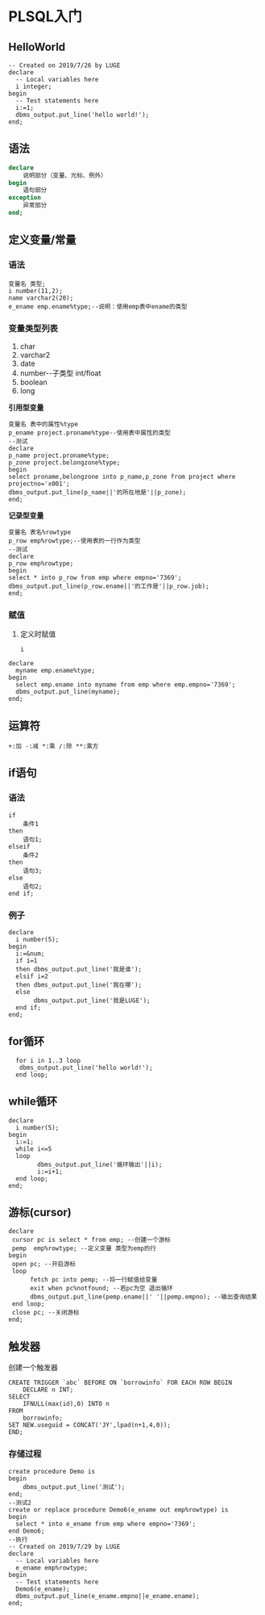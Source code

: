 # PLSQL入门

## HelloWorld

```plsql
-- Created on 2019/7/26 by LUGE 
declare 
  -- Local variables here
  i integer;
begin
  -- Test statements here
  i:=1;
  dbms_output.put_line('hello world!');
end;
```

## 语法

```sql
declare 
	说明部分（变量、光标、例外）
begin
	语句部分
exception
	异常部分
end; 
```

## 定义变量/常量

### 语法

```plsql
变量名 类型;
i number(11,2);
name varchar2(20);
e_ename emp.ename%type;--说明：使用emp表中ename的类型
```

### 变量类型列表

1. char
2. varchar2
3. date
4. number--子类型 int/float
5. boolean 
6. long

**引用型变量**

```plsql
变量名 表中的属性%type 
p_ename project.proname%type--使用表中属性的类型   
--测试
declare 
p_name project.proname%type;
p_zone project.belongzone%type;
begin
select proname,belongzone into p_name,p_zone from project where projectno='x001';
dbms_output.put_line(p_name||'的所在地是'||p_zone);
end;
```

**记录型变量**

```plsql
变量名 表名%rowtype
p_row emp%rowtype;--使用表的一行作为类型
--测试
declare 
p_row emp%rowtype;
begin
select * into p_row from emp where empno='7369';
dbms_output.put_line(p_row.ename||'的工作是'||p_row.job);
end;
```

### 赋值

1. 定义时赋值

   ```
   i 
   ```

   

```plsql
declare 
  myname emp.ename%type;
begin
  select emp.ename into myname from emp where emp.empno='7369';
  dbms_output.put_line(myname);
end;
```

## 运算符

```
+:加 -:减 *:乘 /:除 **:乘方
```



## if语句

### 语法

```plsql
if
	条件1
then 
	语句1;
elseif 
	条件2
then
	语句3;
else 
	语句2;
end if;
```

### 例子

```plsql
declare 
  i number(5);
begin
  i:=&num;
  if i=1 
  then dbms_output.put_line('我是谁');
  elsif i=2
  then dbms_output.put_line('我在哪');
  else 
       dbms_output.put_line('我是LUGE'); 
  end if;
end;
```



## for循环

```plsql
  for i in 1..3 loop
   dbms_output.put_line('hello world!');
  end loop;
```

## while循环

```plsql
declare 
  i number(5);
begin
  i:=1;
  while i<=5 
  loop
        dbms_output.put_line('循环输出'||i);
        i:=i+1;
  end loop;
end;
```

## 游标(cursor)

```plsql
declare
 cursor pc is select * from emp; --创建一个游标
 pemp  emp%rowtype; --定义变量 类型为emp的行
begin
 open pc; --开启游标
 loop 
      fetch pc into pemp; --将一行赋值给变量
      exit when pc%notfound; --若pc为空 退出循环
      dbms_output.put_line(pemp.ename||' '||pemp.empno); --输出查询结果
 end loop;
 close pc; --关闭游标
end;
```

## 触发器

创建一个触发器

```plsql
CREATE TRIGGER `abc` BEFORE ON `borrowinfo` FOR EACH ROW BEGIN
	DECLARE n INT;
SELECT
	IFNULL(max(id),0) INTO n
FROM
	borrowinfo;
SET NEW.useguid = CONCAT('JY',lpad(n+1,4,0));
END;
```

### 存储过程

```plsql
create procedure Demo is
begin
	dbms_output.put_line('测试');
end;
--测试2
create or replace procedure Demo6(e_ename out emp%rowtype) is
begin
  select * into e_ename from emp where empno='7369';
end Demo6;
--执行
-- Created on 2019/7/29 by LUGE 
declare 
  -- Local variables here
  e_ename emp%rowtype;
begin
  -- Test statements here
  Demo6(e_ename);
  dbms_output.put_line(e_ename.empno||e_ename.ename);
end;
```

